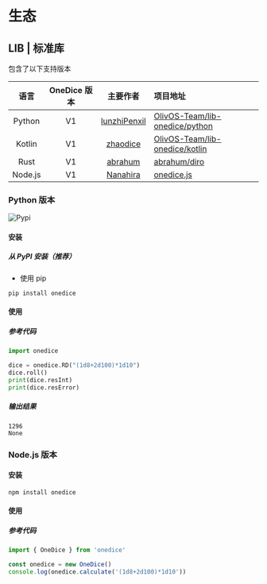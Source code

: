 # 生态

## LIB | 标准库
包含了以下支持版本

语言 | OneDice 版本 | 主要作者 | 项目地址
:-: | :-: | :-: | :--
Python | V1 | [lunzhiPenxil](https://github.com/lunzhiPenxil) | [OlivOS-Team/lib-onedice/python](https://github.com/OlivOS-Team/lib-onedice/tree/main/python)
Kotlin | V1 | [zhaodice](https://github.com/zhaodice) | [OlivOS-Team/lib-onedice/kotlin](https://github.com/OlivOS-Team/lib-onedice/tree/main/kotlin)
Rust | V1 | [abrahum](https://github.com/abrahum) | [abrahum/diro](https://github.com/abrahum/diro)
Node.js | V1 | [Nanahira](https://twitter.com/Nana_Yumesaki) | [onedice.js](https://github.com/koishijs/onedice.js)

### Python 版本
![Pypi](https://img.shields.io/pypi/v/onedice.svg)

#### 安装

##### 从 PyPI 安装（推荐）

- 使用 pip

```
pip install onedice
```

#### 使用
##### 参考代码
```python
import onedice

dice = onedice.RD("(1d8+2d100)*1d10")
dice.roll()
print(dice.resInt)
print(dice.resError)
```

##### 输出结果
```
1296
None
```

### Node.js 版本

#### 安装

```
npm install onedice
```

#### 使用

##### 参考代码
```ts
import { OneDice } from 'onedice'

const onedice = new OneDice()
console.log(onedice.calculate('(1d8+2d100)*1d10'))
```
